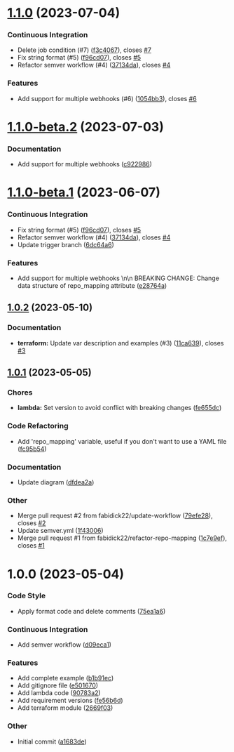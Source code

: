# [1.1.0](https://github.com/fabidick22/flux2-ecr-webhook/compare/v1.0.2...v1.1.0) (2023-07-04)

### Continuous Integration

- Delete job condition (#7) ([f3c4067](https://github.com/fabidick22/flux2-ecr-webhook/commit/f3c406728c37b1fb05ca6e41cf0c0b4ca4d99904)), closes [#7](https://github.com/fabidick22/flux2-ecr-webhook/issues/7)
- Fix string format (#5) ([f96cd07](https://github.com/fabidick22/flux2-ecr-webhook/commit/f96cd07cd6105b4bf53cfaaebed9854a28489a50)), closes [#5](https://github.com/fabidick22/flux2-ecr-webhook/issues/5)
- Refactor semver workflow (#4) ([37134da](https://github.com/fabidick22/flux2-ecr-webhook/commit/37134daa58edc20c5db6749be79674aac4fa3018)), closes [#4](https://github.com/fabidick22/flux2-ecr-webhook/issues/4)

### Features

- Add support for multiple webhooks (#6) ([1054bb3](https://github.com/fabidick22/flux2-ecr-webhook/commit/1054bb33c7f367163ecc3b00f8088b781cb1e5a9)), closes [#6](https://github.com/fabidick22/flux2-ecr-webhook/issues/6)

# [1.1.0-beta.2](https://github.com/fabidick22/flux2-ecr-webhook/compare/v1.1.0-beta.1...v1.1.0-beta.2) (2023-07-03)

### Documentation

- Add support for multiple webhooks ([c922986](https://github.com/fabidick22/flux2-ecr-webhook/commit/c9229863292034106c43915a4592c2b1f534d8b2))

# [1.1.0-beta.1](https://github.com/fabidick22/flux2-ecr-webhook/compare/v1.0.2...v1.1.0-beta.1) (2023-06-07)

### Continuous Integration

- Fix string format (#5) ([f96cd07](https://github.com/fabidick22/flux2-ecr-webhook/commit/f96cd07cd6105b4bf53cfaaebed9854a28489a50)), closes [#5](https://github.com/fabidick22/flux2-ecr-webhook/issues/5)
- Refactor semver workflow (#4) ([37134da](https://github.com/fabidick22/flux2-ecr-webhook/commit/37134daa58edc20c5db6749be79674aac4fa3018)), closes [#4](https://github.com/fabidick22/flux2-ecr-webhook/issues/4)
- Update trigger branch ([6dc64a6](https://github.com/fabidick22/flux2-ecr-webhook/commit/6dc64a66f54b1de44c6e3068246df02324818664))

### Features

- Add support for multiple webhooks \n\n BREAKING CHANGE: Change data structure of repo_mapping attribute ([e28764a](https://github.com/fabidick22/flux2-ecr-webhook/commit/e28764af57c6514347688e44081900ad60aa9723))

## [1.0.2](https://github.com/fabidick22/flux2-ecr-webhook/compare/v1.0.1...v1.0.2) (2023-05-10)

### Documentation

- **terraform:** Update var description and examples (#3) ([11ca639](https://github.com/fabidick22/flux2-ecr-webhook/commit/11ca639e20c4c7f64792811711d805918fbe5cd6)), closes [#3](https://github.com/fabidick22/flux2-ecr-webhook/issues/3)

## [1.0.1](https://github.com/fabidick22/flux2-ecr-webhook/compare/v1.0.0...v1.0.1) (2023-05-05)

### Chores

- **lambda:** Set version to avoid conflict with breaking changes ([fe655dc](https://github.com/fabidick22/flux2-ecr-webhook/commit/fe655dc67ba70d7cddad1908cc3a63ad8eed0f43))

### Code Refactoring

- Add 'repo_mapping' variable, useful if you don't want to use a YAML file ([fc95b54](https://github.com/fabidick22/flux2-ecr-webhook/commit/fc95b5466367804f5282480c4efd567a425d83f2))

### Documentation

- Update diagram ([dfdea2a](https://github.com/fabidick22/flux2-ecr-webhook/commit/dfdea2a8081774d96ebe045fa87087810ba4111c))

### Other

- Merge pull request #2 from fabidick22/update-workflow ([79efe28](https://github.com/fabidick22/flux2-ecr-webhook/commit/79efe28c4a32918d44e9b9df557a5fb61eb0ab15)), closes [#2](https://github.com/fabidick22/flux2-ecr-webhook/issues/2)
- Update semver.yml ([1f43006](https://github.com/fabidick22/flux2-ecr-webhook/commit/1f43006443e510bea8963bef87a12cd5532b5515))
- Merge pull request #1 from fabidick22/refactor-repo-mapping ([1c7e9ef](https://github.com/fabidick22/flux2-ecr-webhook/commit/1c7e9ef3d0e85581ebc902657b2c61223bbbc017)), closes [#1](https://github.com/fabidick22/flux2-ecr-webhook/issues/1)

# 1.0.0 (2023-05-04)

### Code Style

- Apply format code and delete comments ([75ea1a6](https://github.com/fabidick22/flux2-ecr-webhook/commit/75ea1a6fdb7287478e1592c4b27ce88f33ba9f99))

### Continuous Integration

- Add semver workflow ([d09eca1](https://github.com/fabidick22/flux2-ecr-webhook/commit/d09eca1c428ae93dc13ed84835abf0cf53da9b1c))

### Features

- Add complete example ([b1b91ec](https://github.com/fabidick22/flux2-ecr-webhook/commit/b1b91ec73d418723542664ad4b4ed276b545466f))
- Add gitignore file ([e501670](https://github.com/fabidick22/flux2-ecr-webhook/commit/e5016700f7687b3f99da26a666eccce015a3681c))
- Add lambda code ([90783a2](https://github.com/fabidick22/flux2-ecr-webhook/commit/90783a2f05c2552a0f6a90fe062a3f3d8317a45d))
- Add requirement versions ([fe56b6d](https://github.com/fabidick22/flux2-ecr-webhook/commit/fe56b6d0b80210e98a2564c216c42a50fa259bb4))
- Add terraform module ([2669f03](https://github.com/fabidick22/flux2-ecr-webhook/commit/2669f0388808f8344d3f0b1f4c47bfd399dd712b))

### Other

- Initial commit ([a1683de](https://github.com/fabidick22/flux2-ecr-webhook/commit/a1683de93b71dbb273c532b244d16c6e0e1c41dc))
